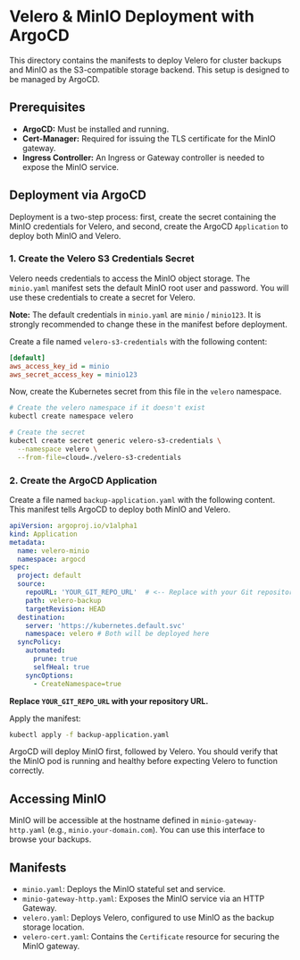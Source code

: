 # Velero & MinIO Deployment with ArgoCD

This directory contains the manifests to deploy Velero for cluster backups and MinIO as the S3-compatible storage backend. This setup is designed to be managed by ArgoCD.

## Prerequisites

-   **ArgoCD:** Must be installed and running.
-   **Cert-Manager:** Required for issuing the TLS certificate for the MinIO gateway.
-   **Ingress Controller:** An Ingress or Gateway controller is needed to expose the MinIO service.

## Deployment via ArgoCD

Deployment is a two-step process: first, create the secret containing the MinIO credentials for Velero, and second, create the ArgoCD `Application` to deploy both MinIO and Velero.

### 1. Create the Velero S3 Credentials Secret

Velero needs credentials to access the MinIO object storage. The `minio.yaml` manifest sets the default MinIO root user and password. You will use these credentials to create a secret for Velero.

**Note:** The default credentials in `minio.yaml` are `minio` / `minio123`. It is strongly recommended to change these in the manifest before deployment.

Create a file named `velero-s3-credentials` with the following content:

```ini
[default]
aws_access_key_id = minio
aws_secret_access_key = minio123
```

Now, create the Kubernetes secret from this file in the `velero` namespace.

```bash
# Create the velero namespace if it doesn't exist
kubectl create namespace velero

# Create the secret
kubectl create secret generic velero-s3-credentials \
  --namespace velero \
  --from-file=cloud=./velero-s3-credentials
```

### 2. Create the ArgoCD Application

Create a file named `backup-application.yaml` with the following content. This manifest tells ArgoCD to deploy both MinIO and Velero.

```yaml
apiVersion: argoproj.io/v1alpha1
kind: Application
metadata:
  name: velero-minio
  namespace: argocd
spec:
  project: default
  source:
    repoURL: 'YOUR_GIT_REPO_URL'  # <-- Replace with your Git repository URL
    path: velero-backup
    targetRevision: HEAD
  destination:
    server: 'https://kubernetes.default.svc'
    namespace: velero # Both will be deployed here
  syncPolicy:
    automated:
      prune: true
      selfHeal: true
    syncOptions:
      - CreateNamespace=true
```

**Replace `YOUR_GIT_REPO_URL` with your repository URL.**

Apply the manifest:
```bash
kubectl apply -f backup-application.yaml
```

ArgoCD will deploy MinIO first, followed by Velero. You should verify that the MinIO pod is running and healthy before expecting Velero to function correctly.

## Accessing MinIO

MinIO will be accessible at the hostname defined in `minio-gateway-http.yaml` (e.g., `minio.your-domain.com`). You can use this interface to browse your backups.

## Manifests

-   `minio.yaml`: Deploys the MinIO stateful set and service.
-   `minio-gateway-http.yaml`: Exposes the MinIO service via an HTTP Gateway.
-   `velero.yaml`: Deploys Velero, configured to use MinIO as the backup storage location.
-   `velero-cert.yaml`: Contains the `Certificate` resource for securing the MinIO gateway.
